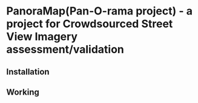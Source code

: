 # PanoraMap(Pan-O-rama  project) - a project for Crowdsourced Street View Imagery assessment/validation

## Installation

## Working


